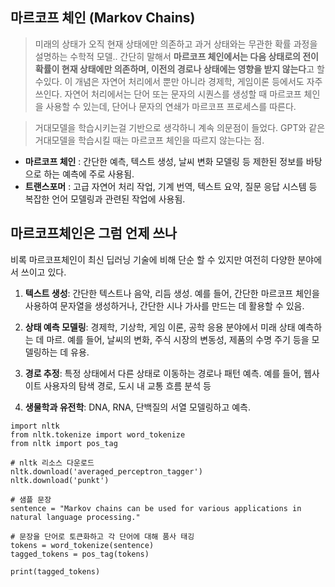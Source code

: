 ## 마르코프 체인 (Markov Chains) 
> 미래의 상태가 오직 현재 상태에만 의존하고 과거 상태와는 무관한 확률 과정을 설명하는 수학적 모델..
> 간단히 말해서 **마르코프 체인에서는 다음 상태로의 전이 확률이 현재 상태에만 의존하며, 이전의 경로나 상태에는 영향을 받지 않는다**고 할 수있다.
> 이 개념은 자연어 처리에서 뿐만 아니라 경제학, 게임이론 등에서도 자주 쓰인다.
> 자연어 처리에서는 단어 또는 문자의 시퀀스를 생성할 때 마르코프 체인을 사용할 수 있는데, 단어나 문자의 연쇄가 마르코프 프로세스를 따른다. 

>거대모델을 학습시키는걸 기반으로 생각하니 계속 의문점이 들었다. GPT와 같은 거대모델을 학습시킬 때는 마르코프 체인을 따르지 않는다는 점.

- **마르코프 체인** : 간단한 예측, 텍스트 생성, 날씨 변화 모델링 등 제한된 정보를 바탕으로 하는 예측에 주로 사용됨.
- **트랜스포머** : 고급 자연어 처리 작업, 기계 번역, 텍스트 요약, 질문 응답 시스템 등 복잡한 언어 모델링과 관련된 작업에 사용됨.

## 마르코프체인은 그럼 언제 쓰나
비록 마르코프체인이 최신 딥러닝 기술에 비해 단순 할 수 있지만 여전히 다양한 분야에서 쓰이고 있다. 
1. **텍스트 생성**:
 간단한 텍스트나 음악, 리듬 생성. 예를 들어, 간단한 마르코프 체인을 사용하여 문자열을 생성하거나, 간단한 시나 가사를 만드는 데 활용할 수 있음.

2. **상태 예측 모델링**:
경제학, 기상학, 게임 이론, 공학 응용 분야에서 미래 상태 예측하는 데 마르. 예를 들어, 날씨의 변화, 주식 시장의 변동성, 제품의 수명 주기 등을 모델링하는 데 유용.

3. **경로 추정**:
 특정 상태에서 다른 상태로 이동하는 경로나 패턴 예측. 예를 들어, 웹사이트 사용자의 탐색 경로, 도시 내 교통 흐름 분석 등

4. **생물학과 유전학**:
 DNA, RNA, 단백질의 서열 모델링하고 예측.


```
import nltk
from nltk.tokenize import word_tokenize
from nltk import pos_tag

# nltk 리소스 다운로드
nltk.download('averaged_perceptron_tagger')
nltk.download('punkt')

# 샘플 문장
sentence = "Markov chains can be used for various applications in natural language processing."

# 문장을 단어로 토큰화하고 각 단어에 대해 품사 태깅
tokens = word_tokenize(sentence)
tagged_tokens = pos_tag(tokens)

print(tagged_tokens)

```

